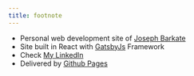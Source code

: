 ```yaml
---
title: footnote
---
```


* Personal web development site of [Joseph Barkate](https://github.com/josephbarkate)
* Site built in React with [GatsbyJs](https://www.gatsbyjs.org) Framework
* Check [My LinkedIn](www.linkedin.com/in/joseph-barkate)
* Delivered by [Github Pages](https://pages.github.com/)
